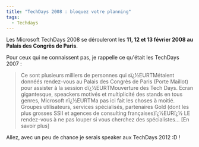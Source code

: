 ```yaml
---
title: "TechDays 2008 : bloquez votre planning"
tags:
  - Techdays
---
```


Les Microsoft TechDays 2008 se dérouleront les **11, 12 et 13 février 2008 au Palais des Congrès de Paris**.

[](http://blogs.technet.com/b/mstechdays/archive/2007/06/20/exclu-microsoft-techdays-2008-r-servez-d-j-les-dates.aspx)

Pour ceux qui ne connaissent pas, je rappelle ce qu'était les TechDays 2007&nbsp;:

> Ce sont plusieurs milliers de personnes qui sï¿½EURTMétaient donnéés rendez-vous au Palais des Congrès de Paris (Porte Maillot) pour assister à la session dï¿½EURTMouverture des Tech Days. Ecran gigantesque, speackers motivés et multiplicité des stands en tous genres, Microsoft nï¿½EURTMa pas ici fait les choses à moitié. Groupes utilisateurs, services spécialisés, partenaires Gold (dont les plus grosses SSII et agences de consulting françaises)ï¿½EURï¿½ LE rendez-vous à ne pas louper si vous cherchez des spécialistes… [En savoir plus]

Allez, avec un peu de chance je serais speaker aux TechDays 2012&nbsp;:D&nbsp;!